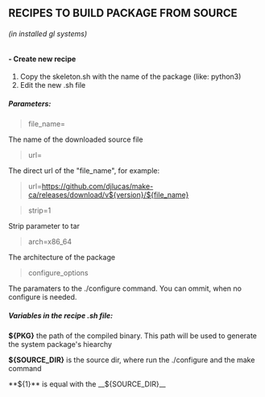 ## RECIPES TO BUILD PACKAGE FROM SOURCE 
###### (in installed gl systems)


#### - Create new recipe
1. Copy the skeleton.sh with the name of the package (like: python3)
2. Edit the new .sh file
##### Parameters:
> file_name=

The name of the downloaded source file

> url=

The direct url of the "file_name", for example:
> url=https://github.com/djlucas/make-ca/releases/download/v${version}/${file_name}

> strip=1

Strip parameter to tar

> arch=x86_64

The architecture of the package

> configure_options

The paramaters to the ./configure command. You can ommit, when no configure is needed.

##### Variables in the recipe .sh file:

**${PKG}** the path of the compiled binary. This path will be used to generate the system package's hiearchy

**${SOURCE_DIR}** is the source dir, where run the ./configure and the make command

**${1}** is equal with the __${SOURCE_DIR}__
